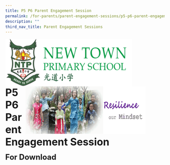 ```yaml
---
title: P5 P6 Parent Engagement Session
permalink: /for-parents/parent-engagement-sessions/p5-p6-parent-engagement-session
description: ""
third_nav_title: Parent Engagement Sessions
---
```

<img src="/images/logosub.png" style="width:400px;height:150px;margin-left:0px;" align="left">

<img src="/images/Header%20GIF.gif" style="width:380px;height:150px;margin-right:60px;" align="right">
<br><br><br><br><br><br>

**<font size="6">P5 P6 Parent Engagement Session</font>**

**<font size="5">For Download</font>**